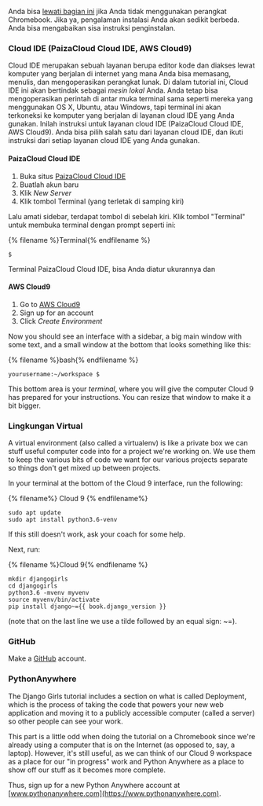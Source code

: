 Anda bisa [lewati bagian ini](http://tutorial.djangogirls.org/en/installation/#install-python) jika Anda tidak menggunakan perangkat Chromebook. Jika ya, pengalaman instalasi Anda akan sedikit berbeda. Anda bisa mengabaikan sisa instruksi penginstalan.

### Cloud IDE (PaizaCloud Cloud IDE, AWS Cloud9)

Cloud IDE merupakan sebuah layanan berupa editor kode dan diakses lewat komputer yang berjalan di internet yang mana Anda bisa memasang, menulis, dan mengoperasikan perangkat lunak. Di dalam tutorial ini, Cloud IDE ini akan bertindak sebagai *mesin lokal* Anda. Anda tetap bisa mengoperasikan perintah di antar muka terminal sama seperti mereka yang menggunakan OS X, Ubuntu, atau Windows, tapi terminal ini akan terkoneksi ke komputer yang berjalan di layanan cloud IDE yang Anda gunakan. Inilah instruksi untuk layanan cloud IDE (PaizaCloud Cloud IDE, AWS Cloud9). Anda bisa pilih salah satu dari layanan cloud IDE, dan ikuti instruksi dari setiap layanan cloud IDE yang Anda gunakan.

#### PaizaCloud Cloud IDE

1. Buka situs [PaizaCloud Cloud IDE](https://paiza.cloud/)
2. Buatlah akun baru
3. Klik *New Server*
4. Klik tombol Terminal (yang terletak di samping kiri)

Lalu amati sidebar, terdapat tombol di sebelah kiri. Klik tombol "Terminal" untuk membuka terminal dengan prompt seperti ini:

{% filename %}Terminal{% endfilename %}

    $
    

Terminal PaizaCloud Cloud IDE, bisa Anda diatur ukurannya dan 

#### AWS Cloud9

1. Go to [AWS Cloud9](https://aws.amazon.com/cloud9/)
2. Sign up for an account
3. Click *Create Environment*

Now you should see an interface with a sidebar, a big main window with some text, and a small window at the bottom that looks something like this:

{% filename %}bash{% endfilename %}

    yourusername:~/workspace $
    

This bottom area is your *terminal*, where you will give the computer Cloud 9 has prepared for your instructions. You can resize that window to make it a bit bigger.

### Lingkungan Virtual

A virtual environment (also called a virtualenv) is like a private box we can stuff useful computer code into for a project we're working on. We use them to keep the various bits of code we want for our various projects separate so things don't get mixed up between projects.

In your terminal at the bottom of the Cloud 9 interface, run the following:

{% filename%} Cloud 9 {% endfilename%}

    sudo apt update
    sudo apt install python3.6-venv
    

If this still doesn't work, ask your coach for some help.

Next, run:

{% filename %}Cloud 9{% endfilename %}

    mkdir djangogirls
    cd djangogirls
    python3.6 -mvenv myvenv
    source myvenv/bin/activate
    pip install django~={{ book.django_version }}
    

(note that on the last line we use a tilde followed by an equal sign: ~=).

### GitHub

Make a [GitHub](https://github.com) account.

### PythonAnywhere

The Django Girls tutorial includes a section on what is called Deployment, which is the process of taking the code that powers your new web application and moving it to a publicly accessible computer (called a server) so other people can see your work.

This part is a little odd when doing the tutorial on a Chromebook since we're already using a computer that is on the Internet (as opposed to, say, a laptop). However, it's still useful, as we can think of our Cloud 9 workspace as a place for our "in progress" work and Python Anywhere as a place to show off our stuff as it becomes more complete.

Thus, sign up for a new Python Anywhere account at [www.pythonanywhere.com](https://www.pythonanywhere.com).